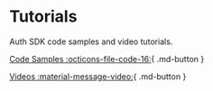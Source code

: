 # Tutorials

Auth SDK code samples and video tutorials.

[Code Samples :octicons-file-code-16:](./code_samples/index.md){ .md-button }

[Videos :material-message-video:](./videos/index.md){ .md-button }
